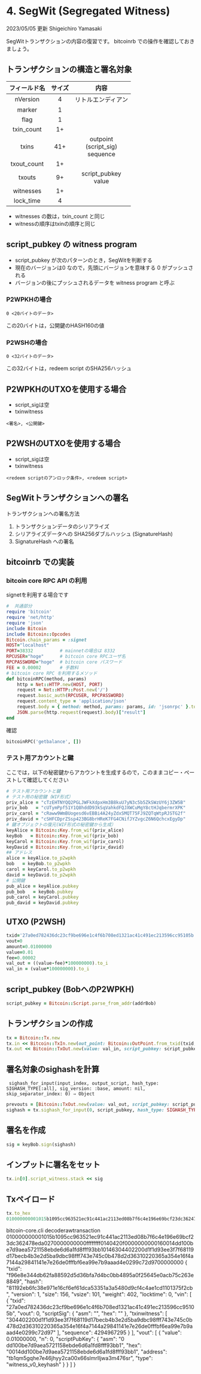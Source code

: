 # 4. SegWit (Segregated Witness)


2023/05/05 更新 Shigeichiro Yamasaki

SegWitトランザクションの内容の復習です。
bitcoinrb での操作を確認しておきましょう。


## トランザクションの構造と署名対象

|フィールド名 | サイズ| 内容|
| :---: | :---: | :---: |
|nVersion|4|リトルエンディアン|
|marker|1||
|flag|1||
|txin_count|1+||
|txins|41+|outpoint <br> (script_sig) <br> sequence|
|txout_count|1+||
|txouts|9+|script_pubkey <br> value|
|witnesses|1+||
|lock_time|4||

* witnesses の数は，txin_count と同じ
* witnessの順序はtxinの順序と同じ

## script_pubkey の witness program

* script_pubkey が次のパターンのとき，SegWitを判断する
* 現在のバージョンは0 なので，先頭にバージョンを意味する 0 がプッシュされる
* バージョンの後にプッシュされるデータを witness program と呼ぶ

### P2WPKHの場合

```
0 <20バイトのデータ>
```

この20バイトは，公開鍵のHASH160の値

### P2WSHの場合

```
0 <32バイトのデータ>
```

この32バイトは，redeem script のSHA256ハッシュ

## P2WPKHのUTXOを使用する場合

* script_sigは空
* txinwitness

```
<署名>, <公開鍵>
```

## P2WSHのUTXOを使用する場合

* script_sigは空
* txinwitness

```
<redeem scriptのアンロック条件>, <redeem script>
```

## SegWitトランザクションへの署名

トランザクションへの署名方法

1. トランザクションデータのシリアライズ
2. シリアライズデータへの SHA256ダブルハッシュ (SignatureHash)
3. SignatureHash への署名



## bitcoinrb での実装

### bitcoin core RPC API の利用

signetを利用する場合です

```ruby
#  共通部分
require 'bitcoin'
require 'net/http'
require 'json'
include Bitcoin
include Bitcoin::Opcodes
Bitcoin.chain_params = :signet
HOST="localhost"
PORT=38332          # mainnetの場合は 8332
RPCUSER="hoge"      # bitcoin core RPCユーザ名
RPCPASSWORD="hoge"  # bitcoin core パスワード
FEE = 0.00002       # 手数料
# bitcoin core RPC を利用するメソッド
def bitcoinRPC(method, params)
    http = Net::HTTP.new(HOST, PORT)
    request = Net::HTTP::Post.new('/')
    request.basic_auth(RPCUSER, RPCPASSWORD)
    request.content_type = 'application/json'
    request.body = { method: method, params: params, id: 'jsonrpc' }.to_json
    JSON.parse(http.request(request).body)["result"]
end
```

確認

```ruby
bitcoinRPC('getbalance', [])
```

### テスト用アカウントと鍵

ここでは，以下の秘密鍵からアカウントを生成するので，このままコピー・ペーストして確認してください

```ruby
# テスト用アカウントと鍵
# テスト用の秘密鍵（WIF形式）
priv_alice = "cTzEHTNYQQ2PGLJWFkXdpxHm3B8kuU7yN3c5b5ZkSWzUY6j3ZW5B"
priv_bob   = "cUTymPpf51Y1Q8hddD93kSqVahkdFQJXWCuMgY8ctHJqbermrXPK"
priv_carol = "cRaww9WmBUogesd6vEBBi4A24yZdxSMQT75FJ9ZQTqWtpRJSTG2f"
priv_david = "cSHFCDprZSsp423BG8brHReK7FG4CNifJYZvgcZ6N6QchcxEgyDp"
# 鍵オブジェクトの復元(WIF形式の秘密鍵から生成）
keyAlice = Bitcoin::Key.from_wif(priv_alice)
keyBob   = Bitcoin::Key.from_wif(priv_bob)
keyCarol = Bitcoin::Key.from_wif(priv_carol)
keyDavid = Bitcoin::Key.from_wif(priv_david)
## アドレス
alice = keyAlice.to_p2wpkh
bob   = keyBob.to_p2wpkh
carol = keyCarol.to_p2wpkh
david = keyDavid.to_p2wpkh
# 公開鍵
pub_alice = keyAlice.pubkey
pub_bob   = keyBob.pubkey
pub_carol = keyCarol.pubkey
pub_david = keyDavid.pubkey

```


## UTXO (P2WSH)

```ruby
txid='27a0ed782436dc23cf9be696e1c4f6b708ed1321ac41c491ec213596cc95105b'
vout=0
amount=0.01000000
value=0.01
fee=0.00002
val_out = ((value-fee)*100000000).to_i
val_in = (value*100000000).to_i
```

## script_pubkey (BobへのP2WPKH)

```ruby
script_pubkey = Bitcoin::Script.parse_from_addr(addrBob)
```

## トランザクションの作成

```ruby
tx = Bitcoin::Tx.new
tx.in << Bitcoin::TxIn.new(out_point: Bitcoin::OutPoint.from_txid(txid, vout))
tx.out << Bitcoin::TxOut.new(value: val_in, script_pubkey: script_pubkey)
```

## 署名対象のsighashを計算

`
sighash_for_input(input_index, output_script, hash_type: SIGHASH_TYPE[:all], sig_version: :base, amount: nil, skip_separator_index: 0) ⇒ Object`

```ruby
prevouts = [Bitcoin::TxOut.new(value: val_out, script_pubkey: script_pubkey)]
sighash = tx.sighash_for_input(0, script_pubkey, hash_type: SIGHASH_TYPE[:all], sig_version: :base,  amount: val_in)
```

## 署名を作成

```ruby
sig = keyBob.sign(sighash)
```

## インプットに署名をセット

```ruby
tx.in[0].script_witness.stack << sig
```

## Txペイロード

```ruby
tx.to_hex
010000000001015b1095cc963521ec91c441ac2113ed08b7f6c4e196e69bcf23dc362478eda0270000000000ffffffff0140420f0000000000160014dd100be7d9aea5721158ebde6d6a1fd8fff93bb10146304402200d1f1d93ee3f7f68119d17becb4b3e2d5ba9dbc98fff743e745c0b478d2d36310220365a354e16f4a7144a29841141e7e26de0fffbf6ea99e7b9aaad4e0299c72d9700000000
```

bitcoin-core.cli decoderawtransaction 010000000001015b1095cc963521ec91c441ac2113ed08b7f6c4e196e69bcf23dc362478eda0270000000000ffffffff0140420f0000000000160014dd100be7d9aea5721158ebde6d6a1fd8fff93bb10146304402200d1f1d93ee3f7f68119d17becb4b3e2d5ba9dbc98fff743e745c0b478d2d36310220365a354e16f4a7144a29841141e7e26de0fffbf6ea99e7b9aaad4e0299c72d9700000000
{
  "txid": "f96e8e344db62fa88592d5d36bfa7d4bc0bb4895a0f25645e0acb75c263e8849",
  "hash": "81192eb6fc38e971e16cf6ef61dca53351a3a5480d9cf4c4ae1cd1101375f2cb",
  "version": 1,
  "size": 156,
  "vsize": 101,
  "weight": 402,
  "locktime": 0,
  "vin": [
    {
      "txid": "27a0ed782436dc23cf9be696e1c4f6b708ed1321ac41c491ec213596cc95105b",
      "vout": 0,
      "scriptSig": {
        "asm": "",
        "hex": ""
      },
      "txinwitness": [
        "304402200d1f1d93ee3f7f68119d17becb4b3e2d5ba9dbc98fff743e745c0b478d2d36310220365a354e16f4a7144a29841141e7e26de0fffbf6ea99e7b9aaad4e0299c72d97"
      ],
      "sequence": 4294967295
    }
  ],
  "vout": [
    {
      "value": 0.01000000,
      "n": 0,
      "scriptPubKey": {
        "asm": "0 dd100be7d9aea5721158ebde6d6a1fd8fff93bb1",
        "hex": "0014dd100be7d9aea5721158ebde6d6a1fd8fff93bb1",
        "address": "tb1qm5gqhe7e46jhyy2ca00x66slmrlljwa3m476sr",
        "type": "witness_v0_keyhash"
      }
    }
  ]
}
```




